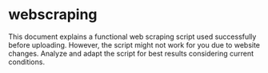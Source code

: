 # webscraping
This document explains a functional web scraping script used successfully before uploading. However, the script might not work for you due to website changes. Analyze and adapt the script for best results considering current conditions.
